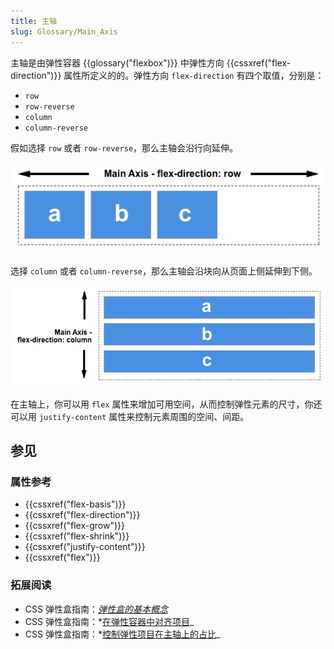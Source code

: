 ```yaml
---
title: 主轴
slug: Glossary/Main_Axis
---
```


主轴是由弹性容器 {{glossary("flexbox")}} 中弹性方向 {{cssxref("flex-direction")}} 属性所定义的的。弹性方向 `flex-direction` 有四个取值，分别是：

- `row`
- `row-reverse`
- `column`
- `column-reverse`

假如选择 `row` 或者 `row-reverse`，那么主轴会沿行向延伸。

![此图中 flex-direction 为 row，由此构成主轴](basics1.png)

选择 `column` 或者 `column-reverse`，那么主轴会沿块向从页面上侧延伸到下侧。

![Three flex items taking up the full width of the container, displayed one below the other in code order. Flex-direction is set to column. The main axis is vertical i.e. from top to bottom](basics2.png)

在主轴上，你可以用 `flex` 属性来增加可用空间，从而控制弹性元素的尺寸，你还可以用 `justify-content` 属性来控制元素周围的空间、间距。

## 参见

### 属性参考

- {{cssxref("flex-basis")}}
- {{cssxref("flex-direction")}}
- {{cssxref("flex-grow")}}
- {{cssxref("flex-shrink")}}
- {{cssxref("justify-content")}}
- {{cssxref("flex")}}

### 拓展阅读

- CSS 弹性盒指南：*[弹性盒的基本概念](/zh-CN/docs/Web/CSS/CSS_Flexible_Box_Layout/Basic_Concepts_of_Flexbox)*
- CSS 弹性盒指南：*[在弹性容器中对齐项目](/zh-CN/docs/Web/CSS/CSS_Flexible_Box_Layout/Aligning_Items_in_a_Flex_Container)_
- CSS 弹性盒指南：*[控制弹性项目在主轴上的占比](/zh-CN/docs/Web/CSS/CSS_Flexible_Box_Layout/Controlling_Ratios_of_Flex_Items_Along_the_Main_Ax)_

